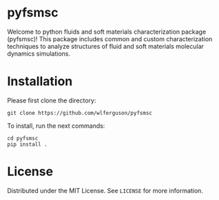 # pyfsmsc 

Welcome to python fluids and soft materials characterization package (pyfsmsc)! This package includes common and custom characterization techniques to analyze structures of fluid and soft materials molecular dynamics simulations. 

# Installation 

Please first clone the directory:
```
git clone https://github.com/wlferguson/pyfsmsc
```
To install, run the next commands:
```
cd pyfsmsc
pip install .
```

# License
Distributed under the MIT License. See ```LICENSE``` for more information.
